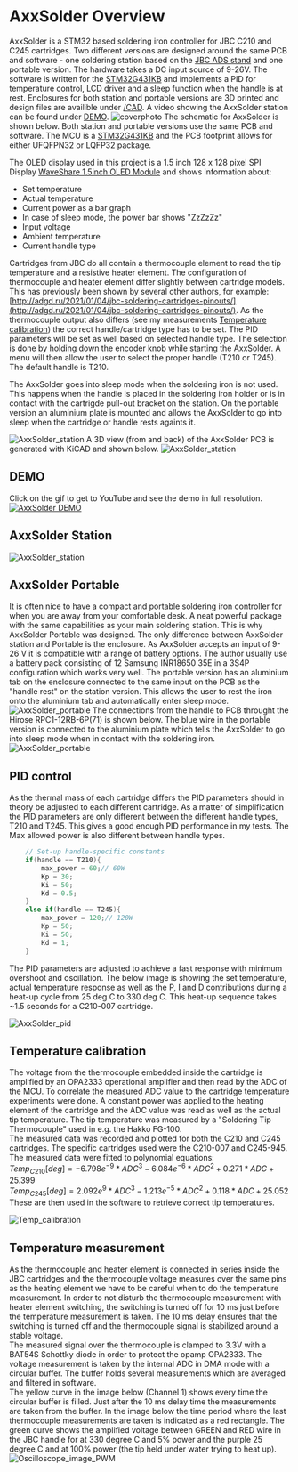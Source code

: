 # AxxSolder Overview
AxxSolder is a STM32 based soldering iron controller for JBC C210 and C245 cartridges. 
Two different versions are designed around the same PCB and software - one soldering station based on the [JBC ADS stand](https://www.jbctools.com/ad-sf-stand-for-t210-t245-handles-product-2018.html) and one portable version. The hardware takes a DC input source of 9-26V.  The software is written for the [STM32G431KB](https://www.st.com/en/microcontrollers-microprocessors/stm32g431kb.html) and implements a PID for temperature control, LCD driver and a sleep function when the handle is at rest. Enclosures for both station and portable versions are 3D printed and design files are availible under [/CAD](https://github.com/AxxAxx/AxxSolder/tree/main/CAD). A video showing the AxxSolder station can be found under [DEMO](#demo).
![coverphoto](./photos/AxxSolder_cover.jpg)
The schematic for AxxSolder is shown below. Both station and portable versions use the same PCB and software. The MCU is a [STM32G431KB](https://www.st.com/en/microcontrollers-microprocessors/stm32g431kb.html) and the PCB footprint allows for either UFQFPN32 or LQFP32 package. 

The OLED display used in this project is a 1.5 inch 128 x 128 pixel SPI Display [WaveShare 1.5inch OLED Module](https://www.waveshare.com/wiki/1.5inch_OLED_Module) and shows information about:
* Set temperature
* Actual temperature
* Current power as a bar graph
* In case of sleep mode, the power bar shows "ZzZzZz"
* Input voltage
* Ambient temperature
* Current handle type

Cartridges from JBC do all contain a thermocouple element to read the tip temperature and a resistive heater element. The configuration of thermocouple and heater element differ slightly between cartridge models. This has previously been shown by several other authors, for example: [http://adgd.ru/2021/01/04/jbc-soldering-cartridges-pinouts/](http://adgd.ru/2021/01/04/jbc-soldering-cartridges-pinouts/). As the thermocouple output also differs (see my measurements [Temperature calibration](#temperature-calibration)) the correct handle/cartridge type has to be set. The PID parameters will be set as well based on selected handle type. The selection is done by holding down the encoder knob while starting the AxxSolder. A menu will then allow the user to select the proper handle (T210 or T245). The default handle is T210.

The AxxSolder goes into sleep mode when the soldering iron is not used. This happens when the handle is placed in the soldering iron holder or is in contact with the cartrigde pull-out bracket on the station. On the portable version an aluminium plate is mounted and allows the AxxSolder to go into sleep when the cartridge or handle rests againts it.

![AxxSolder_station](./photos/AxxSolder_Schematic.png)
A 3D view (from and back) of the AxxSolder PCB is generated with KiCAD and shown below. 
![AxxSolder_station](./photos/PCB_3D.jpg)
## DEMO
Click on the gif to get to YouTube and see the demo in full resolution.  
[![AxxSolder DEMO](./photos/AxxSolder_DEMO.gif)](https://www.youtube.com/watch?v=-3MtJyTwZFQ)
## AxxSolder Station
![AxxSolder_station](./photos/AxxSolder_station.jpg)
## AxxSolder Portable
It is often nice to have a compact and portable soldering iron controller for when you are away from your comfortable desk. A neat powerful package with the same capabilities as your main soldering station. This is why AxxSolder Portable was designed. The only difference between AxxSolder station and Portable is the enclosure. As AxxSolder accepts an input of 9-26 V it is compatible with a range of battery options. The author usually use a battery pack consisting of 12 Samsung INR18650 35E in a 3S4P configuration which works very well. The portable version has an aluminium tab on the enclosure connected to the same input on the PCB as the "handle rest" on the station version. This allows the user to rest the iron onto the aluminium tab and automatically enter sleep mode.   
![AxxSolder_portable](./photos/AxxSolder_portable.jpg)
The connections from the handle to PCB throught the Hirose RPC1-12RB-6P(71) is shown below. The blue wire in the portable version is connected to the aluminium plate which tells the AxxSolder to go into sleep mode when in contact with the soldering iron.
![AxxSolder_portable](./photos/Portable_connections.jpg)
## PID control
As the thermal mass of each cartridge differs the PID parameters should in theory be adjusted to each different cartridge. As a matter of simplification the PID parameters are only different between the different handle types, T210 and T245. This gives a good enough PID performance in my tests. The Max allowed power is also different between handle types.
```c
    // Set-up handle-specific constants
    if(handle == T210){
        max_power = 60;// 60W
        Kp = 30;
        Ki = 50;
        Kd = 0.5;
    }
    else if(handle == T245){
        max_power = 120;// 120W
        Kp = 50;
        Ki = 50;
        Kd = 1;
    }
```
The PID parameters are adjusted to achieve a fast response with minimum overshoot and oscillation. The below image is showing the set temperature, actual temperature response as well as the P, I and D contributions during a heat-up cycle from 25 deg C to 330 deg C. This heat-up sequence takes ~1.5 seconds for a C210-007 cartridge.  

 ![AxxSolder_pid](./photos/PID_TUNING.png)
## Temperature calibration
The voltage from the thermocouple embedded inside the cartridge is amplified by an OPA2333 operational amplifier and then read by the ADC of the MCU. To correlate the measured ADC value to the cartridge temperature experiments were done. A constant power was applied to the heating element of the cartridge and the ADC value was read as well as the actual tip temperature. The tip temperature was measured by a "Soldering Tip Thermocouple" used in e.g. the Hakko FG-100.   
The measured data was recorded and plotted for both the C210 and C245 cartridges. The specific cartridges used were the C210-007 and C245-945. The measured data were fitted to polynomial equations:  
$Temp_{C210}[deg] =  -6.798e^{-9} * ADC^3 -6.084e^{-6} * ADC^2 + 0.271* ADC + 25.399$  
$Temp_{C245}[deg] = 2.092e^9 * ADC^3 -1.213e^{-5} * ADC^2 + 0.118* ADC + 25.052$  
These are then used in the software to retrieve correct tip temperatures.

![Temp_calibration](./photos/Temp_calibration_data.png)
## Temperature measurement
As the thermocouple and heater element is connected in series inside the JBC cartridges and the thermocouple voltage measures over the same pins as the heating element we have to be careful when to do the temperature measurement. In order to not disturb the thermocouple measurement with heater element switching, the switching is turned off for 10 ms just before the temperature measurement is taken. The 10 ms delay ensures that the switching is turned off and the thermocouple signal is stabilized around a stable voltage.  
The measured signal over the thermocouple is clamped to 3.3V with a BAT54S Schottky diode in order to protect the opamp OPA2333. The voltage measurement is taken by the internal ADC in DMA mode with a circular buffer. The buffer holds several measurements which are averaged and filtered in software.  
The yellow curve in the image below (Channel 1) shows every time the circular buffer is filled. Just after the 10 ms delay time the measurements are taken from the buffer. In the image below the time period where the last thermocouple measurements are taken is indicated as a red rectangle. The green curve shows the amplified voltage between GREEN and RED wire in the JBC handle for at 330 degree C and 5% power and the purple 25 degree C and at 100% power (the tip held under water trying to heat up).
![Oscilloscope_image_PWM](./photos/Temp_sensing_oscilloscope.png)


